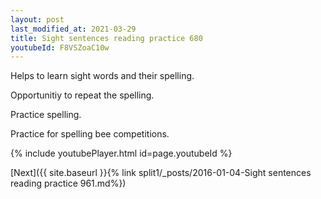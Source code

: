 ```yaml
---
layout: post
last_modified_at: 2021-03-29
title: Sight sentences reading practice 680
youtubeId: F8VSZoaC10w
---
```

 
 
Helps to learn sight words and their spelling.

Opportunitiy to repeat the spelling. 

Practice spelling. 
 
Practice for spelling bee competitions. 
 
{% include youtubePlayer.html id=page.youtubeId %}
 
 

[Next]({{ site.baseurl }}{% link  split1/_posts/2016-01-04-Sight sentences reading practice 961.md%})
 
